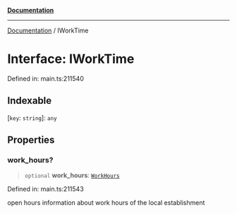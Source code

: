 [**Documentation**](../README.md)

***

[Documentation](../README.md) / IWorkTime

# Interface: IWorkTime

Defined in: main.ts:211540

## Indexable

\[`key`: `string`\]: `any`

## Properties

### work\_hours?

> `optional` **work\_hours**: [`WorkHours`](../classes/WorkHours.md)

Defined in: main.ts:211543

open hours
information about work hours of the local establishment
